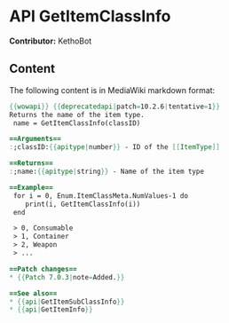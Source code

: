 # API GetItemClassInfo

**Contributor:** KethoBot

## Content

The following content is in MediaWiki markdown format:

```mediawiki
{{wowapi}} {{deprecatedapi|patch=10.2.6|tentative=1}}
Returns the name of the item type.
 name = GetItemClassInfo(classID)

==Arguments==
:;classID:{{apitype|number}} - ID of the [[ItemType]]

==Returns==
:;name:{{apitype|string}} - Name of the item type

==Example==
 for i = 0, Enum.ItemClassMeta.NumValues-1 do
 	print(i, GetItemClassInfo(i))
 end

 > 0, Consumable
 > 1, Container
 > 2, Weapon
 > ...

==Patch changes==
* {{Patch 7.0.3|note=Added.}}

==See also==
* {{api|GetItemSubClassInfo}}
* {{api|GetItemInfo}}
```